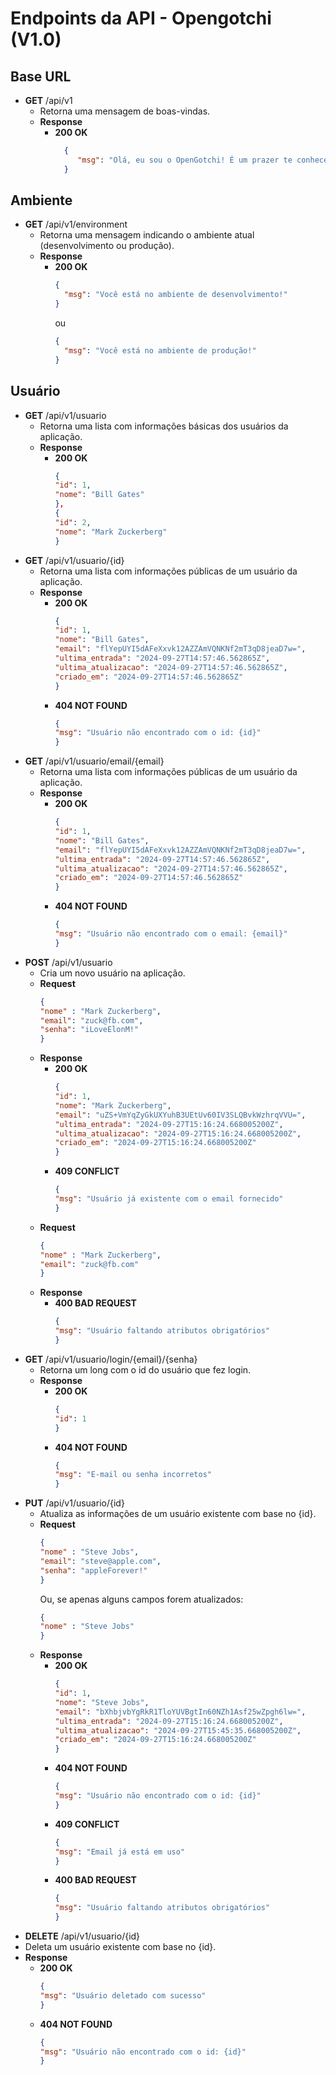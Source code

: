 # Endpoints da API - Opengotchi (V1.0)

## Base URL
- **GET** /api/v1
    - Retorna uma mensagem de boas-vindas.
    - **Response**
        - **200 OK**
          ```json
            {
               "msg": "Olá, eu sou o OpenGotchi! É um prazer te conhecer!"
            }
          ```
## Ambiente
- **GET** /api/v1/environment
    - Retorna uma mensagem indicando o ambiente atual (desenvolvimento ou produção).
    - **Response**
        - **200 OK**
          ```json
          {
            "msg": "Você está no ambiente de desenvolvimento!"
          }
          ```
          ou
          ```json
          {
            "msg": "Você está no ambiente de produção!"
          }
          ```
## Usuário
- **GET** /api/v1/usuario
    - Retorna uma lista com informações básicas dos usuários da aplicação.
    - **Response**
        - **200 OK**
          ```json
          {
          "id": 1,
          "nome": "Bill Gates"
          },
          {
          "id": 2,
          "nome": "Mark Zuckerberg"
          }
          ```
- **GET** /api/v1/usuario/{id}
    - Retorna uma lista com informações públicas de um usuário da aplicação.
    - **Response**
        - **200 OK**
          ```json
          {
          "id": 1,
          "nome": "Bill Gates",
          "email": "flYepUYI5dAFeXxvk12AZZAmVQNKNf2mT3qD8jeaD7w=",
          "ultima_entrada": "2024-09-27T14:57:46.562865Z",
          "ultima_atualizacao": "2024-09-27T14:57:46.562865Z",
          "criado_em": "2024-09-27T14:57:46.562865Z"
          }
          ```
        - **404 NOT FOUND**
            ```json
          {
          "msg": "Usuário não encontrado com o id: {id}"
          }
          ```
- **GET** /api/v1/usuario/email/{email}
    - Retorna uma lista com informações públicas de um usuário da aplicação.
    - **Response**
        - **200 OK**
          ```json
          {
          "id": 1,
          "nome": "Bill Gates",
          "email": "flYepUYI5dAFeXxvk12AZZAmVQNKNf2mT3qD8jeaD7w=",
          "ultima_entrada": "2024-09-27T14:57:46.562865Z",
          "ultima_atualizacao": "2024-09-27T14:57:46.562865Z",
          "criado_em": "2024-09-27T14:57:46.562865Z"
          }
          ```
        - **404 NOT FOUND**
            ```json
          {
          "msg": "Usuário não encontrado com o email: {email}"
          }
          ```
- **POST** /api/v1/usuario
    - Cria um novo usuário na aplicação.
    - **Request**
        ```json
      {
      "nome" : "Mark Zuckerberg",
      "email": "zuck@fb.com",
      "senha": "iLoveElonM!"
      }
      ```
    - **Response**
        - **200 OK**
          ```json
          {
          "id": 1,
          "nome": "Mark Zuckerberg",
          "email": "uZS+VmYqZyGkUXYuhB3UEtUv60IV3SLQBvkWzhrqVVU=",
          "ultima_entrada": "2024-09-27T15:16:24.668005200Z",
          "ultima_atualizacao": "2024-09-27T15:16:24.668005200Z",
          "criado_em": "2024-09-27T15:16:24.668005200Z"
          }
          ```
        - **409 CONFLICT**
            ```json
          {
          "msg": "Usuário já existente com o email fornecido"
          }
          ```
    - **Request**
      ```json
      {
      "nome" : "Mark Zuckerberg",
      "email": "zuck@fb.com"
      }
      ```
  - **Response**
      - **400 BAD REQUEST**
        ```json
        {
        "msg": "Usuário faltando atributos obrigatórios"
        }
        ```
- **GET** /api/v1/usuario/login/{email}/{senha}
    - Retorna um long com o id do usuário que fez login.
    - **Response**
        - **200 OK**
          ```json
          {
          "id": 1
          }
          ```
        - **404 NOT FOUND**
            ```json
          {
          "msg": "E-mail ou senha incorretos"
          }
          ```
- **PUT** /api/v1/usuario/{id}
    - Atualiza as informações de um usuário existente com base no {id}.
    - **Request**
        ```json
      {
      "nome" : "Steve Jobs",
      "email": "steve@apple.com",
      "senha": "appleForever!"
      }
      ```
      Ou, se apenas alguns campos forem atualizados:
      ```json
      {
      "nome" : "Steve Jobs"
      }
        ```
    - **Response**
        - **200 OK**
          ```json
          {
          "id": 1,
          "nome": "Steve Jobs",
          "email": "bXhbjvbYgRkR1TloYUVBgtIn60NZh1Asf25wZpgh6lw=",
          "ultima_entrada": "2024-09-27T15:16:24.668005200Z",
          "ultima_atualizacao": "2024-09-27T15:45:35.668005200Z",
          "criado_em": "2024-09-27T15:16:24.668005200Z"
          }
          ```
        - **404 NOT FOUND**
            ```json
          {
          "msg": "Usuário não encontrado com o id: {id}"
          }
          ```
        - **409 CONFLICT**
            ```json
          {
          "msg": "Email já está em uso"
          }
          ```
        - **400 BAD REQUEST**
            ```json
          {
          "msg": "Usuário faltando atributos obrigatórios"
          }
          ```
- **DELETE** /api/v1/usuario/{id}
- Deleta um usuário existente com base no {id}.
- **Response**
    - **200 OK**
      ```json
      {
      "msg": "Usuário deletado com sucesso"
      }
      ```
    - **404 NOT FOUND**
        ```json
      {
      "msg": "Usuário não encontrado com o id: {id}"
      }
      ```